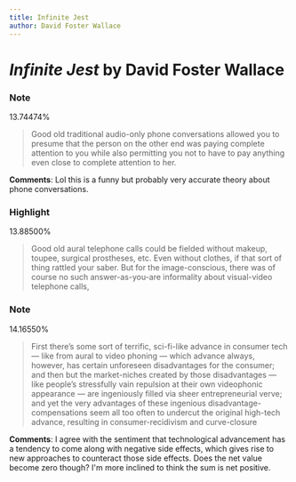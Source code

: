 ```yaml
---
title: Infinite Jest
author: David Foster Wallace
---
```

  
# *Infinite Jest* by David Foster Wallace

### Note
  
13.74474%
  
> Good old traditional audio-only phone conversations allowed you to presume that the person on the other end was paying complete attention to you while also permitting you not to have to pay anything even close to complete attention to her.

**Comments**: Lol this is a funny but probably very accurate theory about phone conversations.

### Highlight
  
13.88500%
  
> Good old aural telephone calls could be fielded without makeup, toupee, surgical prostheses, etc. Even without clothes, if that sort of thing rattled your saber. But for the image-conscious, there was of course no such answer-as-you-are informality about visual-video telephone calls,

### Note
  
14.16550%
  
> First there’s some sort of terrific, sci-fi-like advance in consumer tech — like from aural to video phoning — which advance always, however, has certain unforeseen disadvantages for the consumer; and then but the market-niches created by those disadvantages — like people’s stressfully vain repulsion at their own videophonic appearance — are ingeniously filled via sheer entrepreneurial verve; and yet the very advantages of these ingenious disadvantage-compensations seem all too often to undercut the original high-tech advance, resulting in consumer-recidivism and curve-closure

**Comments**: I agree with the sentiment that technological advancement has a tendency to come along with negative side effects, which gives rise to new approaches to counteract those side effects. Does the net value become zero though? I'm more inclined to think the sum is net positive.